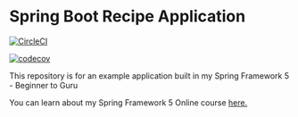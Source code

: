 # Spring Boot Recipe Application

[![CircleCI](https://circleci.com/gh/black-lotus/spring5-mysql-recipe-app.svg?style=svg)](https://circleci.com/gh/black-lotus/spring5-mysql-recipe-app)

[![codecov](https://codecov.io/gh/black-lotus/spring5-mysql-recipe-app/branch/master/graph/badge.svg)](https://codecov.io/gh/black-lotus/spring5-mysql-recipe-app)

This repository is for an example application built in my Spring Framework 5 - Beginner to Guru

You can learn about my Spring Framework 5 Online course [here.](http://courses.springframework.guru/p/spring-framework-5-begginer-to-guru/?product_id=363173)